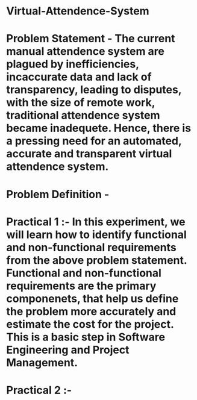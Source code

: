 # Virtual-Attendence-System

# Problem Statement - The current manual attendence system are plagued by inefficiencies, incaccurate data and lack of transparency, leading to disputes, with the size of remote work, traditional attendence system became inadequete. Hence, there is a pressing need for an automated, accurate and transparent virtual attendence system.

# Problem Definition - 

# Practical 1 :- In this experiment, we will learn how to identify functional and non-functional requirements from the above problem statement. Functional and non-functional requirements are the primary componenets, that help us define the problem more accurately and estimate the cost for the project. This is a basic step in Software Engineering and Project Management.

# Practical 2 :- 
